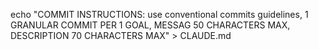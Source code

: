 echo "COMMIT INSTRUCTIONS: use conventional commits guidelines, 1 GRANULAR COMMIT PER 1 GOAL, MESSAG 50 CHARACTERS MAX, DESCRIPTION 70 CHARACTERS MAX" > CLAUDE.md